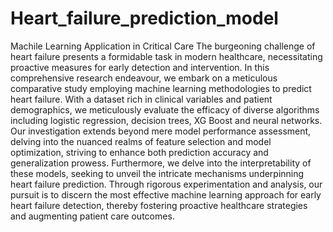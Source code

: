 # Heart_failure_prediction_model
Machile Learning Application in Critical Care 
The burgeoning challenge of heart failure presents a formidable task in modern healthcare, necessitating proactive measures for early detection and intervention. In this comprehensive research endeavour, we embark on a meticulous comparative study employing machine learning methodologies to predict heart failure. With a dataset rich in clinical variables and patient demographics, we meticulously evaluate the efficacy of diverse algorithms including logistic regression, decision trees, XG Boost and neural networks. Our investigation extends beyond mere model performance assessment, delving into the nuanced realms of feature selection and model optimization, striving to enhance both prediction accuracy and generalization prowess. Furthermore, we delve into the interpretability of these models, seeking to unveil the intricate mechanisms underpinning heart failure prediction. Through rigorous experimentation and analysis, our pursuit is to discern the most effective machine learning approach for early heart failure detection, thereby fostering proactive healthcare strategies and augmenting patient care outcomes.
